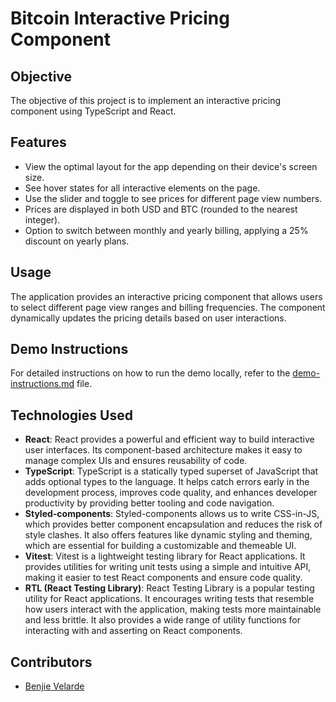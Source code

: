 # Bitcoin Interactive Pricing Component

## Objective

The objective of this project is to implement an interactive pricing component using TypeScript and React.

## Features

- View the optimal layout for the app depending on their device's screen size.
- See hover states for all interactive elements on the page.
- Use the slider and toggle to see prices for different page view numbers.
- Prices are displayed in both USD and BTC (rounded to the nearest integer).
- Option to switch between monthly and yearly billing, applying a 25% discount on yearly plans.

## Usage

The application provides an interactive pricing component that allows users to select different page view ranges and billing frequencies. The component dynamically updates the pricing details based on user interactions.

## Demo Instructions

For detailed instructions on how to run the demo locally, refer to the [demo-instructions.md](demo-instructions.md) file.

## Technologies Used

- **React**: React provides a powerful and efficient way to build interactive user interfaces. Its component-based architecture makes it easy to manage complex UIs and ensures reusability of code.
- **TypeScript**: TypeScript is a statically typed superset of JavaScript that adds optional types to the language. It helps catch errors early in the development process, improves code quality, and enhances developer productivity by providing better tooling and code navigation.
- **Styled-components**: Styled-components allows us to write CSS-in-JS, which provides better component encapsulation and reduces the risk of style clashes. It also offers features like dynamic styling and theming, which are essential for building a customizable and themeable UI.
- **Vitest**: Vitest is a lightweight testing library for React applications. It provides utilities for writing unit tests using a simple and intuitive API, making it easier to test React components and ensure code quality.
- **RTL (React Testing Library)**: React Testing Library is a popular testing utility for React applications. It encourages writing tests that resemble how users interact with the application, making tests more maintainable and less brittle. It also provides a wide range of utility functions for interacting with and asserting on React components.

## Contributors

- [Benjie Velarde](https://github.com/bjvelarde)
